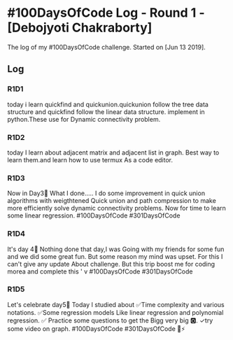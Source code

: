 # #100DaysOfCode Log - Round 1 - [Debojyoti Chakraborty]

The log of my #100DaysOfCode challenge. Started on [Jun 13 2019].

## Log

### R1D1 
today i learn quickfind and quickunion.quickunion follow the tree data structure and quickfind follow the linear data structure.
implement in python.These use for Dynamic connectivity problem.

### R1D2
today I learn about adjacent matrix and adjacent list
in graph. Best way to learn them.and learn how to use termux
As a code editor.

### R1D3
Now in Day3⃣
What I done.....
I do some improvement in quick union algorithms with weigthtened 
Quick union and path compression to make more efficiently solve dynamic connectivity problems.
Now for time to learn some linear regression.
#100DaysOfCode #301DaysOfCode

### R1D4
It's day 4⃣
Nothing done that day,I was
Going with my friends for some fun and we did some great fun.
But some reason my mind was upset.
For this I can't give any update
About challenge.
But this trip boost me for coding morea and complete this
 '
v
#100DaysOfCode #301DaysOfCode

### R1D5
Let's celebrate day5⃣
Today I studied about
✅Time complexity and various notations.
✅Some regression models 
Like linear regression and polynomial regression.
✅ Practice some questions to get the Bigg very big 🅾.
✓try some video on graph.
#100DaysOfCode 
#301DaysOfCode 
📱⚡
